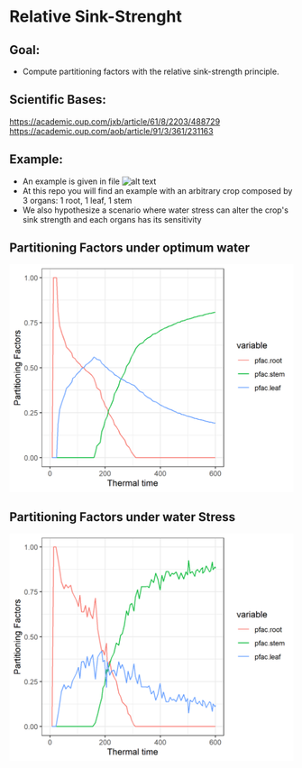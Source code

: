 # Relative Sink-Strenght

## Goal:
- Compute partitioning factors with the relative sink-strength principle.

## Scientific Bases:

https://academic.oup.com/jxb/article/61/8/2203/488729
https://academic.oup.com/aob/article/91/3/361/231163

## Example:
- An example is given in file ![alt text](https://github.com/Murilodsv/relative_ss/blob/master/relative_ss_example.R)
- At this repo you will find an example with an arbitrary crop composed by 3 organs: 1 root, 1 leaf, 1 stem
- We also hypothesize a scenario where water stress can alter the crop's sink strength and each organs has its sensitivity

## Partitioning Factors under optimum water
![alt text](https://github.com/Murilodsv/relative_ss/blob/master/pfac_optimum_h2o.png)

## Partitioning Factors under water Stress
![alt text](https://github.com/Murilodsv/relative_ss/blob/master/pfac_h2o_stress.png)

